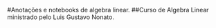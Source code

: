 #Anotações e notebooks de algebra linear.
##Curso de Algebra Linear ministrado pelo Luis Gustavo Nonato.
